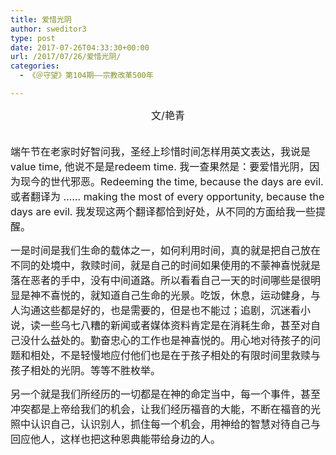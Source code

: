 ```yaml
---
title: 爱惜光阴
author: sweditor3
type: post
date: 2017-07-26T04:33:30+00:00
url: /2017/07/26/爱惜光阴/
categories:
  - 《＠守望》第104期——宗教改革500年

---
```

<p style="text-align: center;">
  <span style="font-size: 12pt;">文/艳青</span>
</p>

<span style="font-size: 12pt;"><br /> 端午节在老家时好智问我，圣经上珍惜时间怎样用英文表达，我说是value time, 他说不是是redeem time. 我一查果然是：要爱惜光阴，因为现今的世代邪恶。Redeeming the time, because the days are evil. 或者翻译为 …… making the most of every opportunity, because the days are evil. 我发现这两个翻译都恰到好处，从不同的方面给我一些提醒。</span>

<span style="font-size: 12pt;">一是时间是我们生命的载体之一，如何利用时间，真的就是把自己放在不同的处境中，救赎时间，就是自己的时间如果使用的不蒙神喜悦就是落在恶者的手中，没有中间道路。所以看看自己一天的时间哪些是很明显是神不喜悦的，就知道自己生命的光景。吃饭，休息，运动健身，与人沟通这些都是好的，也是需要的，但是也不能过；追剧，沉迷看小说，读一些乌七八糟的新闻或者媒体资料肯定是在消耗生命，甚至对自己没什么益处的。勤奋忠心的工作也是神喜悦的。用心地对待孩子的问题和相处，不是轻慢地应付他们也是在于孩子相处的有限时间里救赎与孩子相处的光阴。等等不胜枚举。</span>

<span style="font-size: 12pt;">另一个就是我们所经历的一切都是在神的命定当中，每一个事件，甚至冲突都是上帝给我们的机会，让我们经历福音的大能，不断在福音的光照中认识自己，认识别人，抓住每一个机会，用神给的智慧对待自己与回应他人，这样也把这种恩典能带给身边的人。</span>